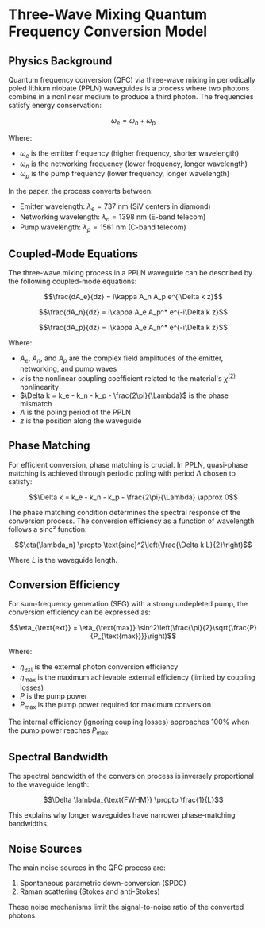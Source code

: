 # Three-Wave Mixing Quantum Frequency Conversion Model

## Physics Background

Quantum frequency conversion (QFC) via three-wave mixing in periodically poled lithium niobate (PPLN) waveguides is a process where two photons combine in a nonlinear medium to produce a third photon. The frequencies satisfy energy conservation:

$$\omega_e = \omega_n + \omega_p$$

Where:
- $\omega_e$ is the emitter frequency (higher frequency, shorter wavelength)
- $\omega_n$ is the networking frequency (lower frequency, longer wavelength)
- $\omega_p$ is the pump frequency (lower frequency, longer wavelength)

In the paper, the process converts between:
- Emitter wavelength: $\lambda_e = 737$ nm (SiV centers in diamond)
- Networking wavelength: $\lambda_n = 1398$ nm (E-band telecom)
- Pump wavelength: $\lambda_p = 1561$ nm (C-band telecom)

## Coupled-Mode Equations

The three-wave mixing process in a PPLN waveguide can be described by the following coupled-mode equations:

$$\frac{dA_e}{dz} = i\kappa A_n A_p e^{i\Delta k z}$$

$$\frac{dA_n}{dz} = i\kappa A_e A_p^* e^{-i\Delta k z}$$

$$\frac{dA_p}{dz} = i\kappa A_e A_n^* e^{-i\Delta k z}$$

Where:
- $A_e$, $A_n$, and $A_p$ are the complex field amplitudes of the emitter, networking, and pump waves
- $\kappa$ is the nonlinear coupling coefficient related to the material's $\chi^{(2)}$ nonlinearity
- $\Delta k = k_e - k_n - k_p - \frac{2\pi}{\Lambda}$ is the phase mismatch
- $\Lambda$ is the poling period of the PPLN
- $z$ is the position along the waveguide

## Phase Matching

For efficient conversion, phase matching is crucial. In PPLN, quasi-phase matching is achieved through periodic poling with period $\Lambda$ chosen to satisfy:

$$\Delta k = k_e - k_n - k_p - \frac{2\pi}{\Lambda} \approx 0$$

The phase matching condition determines the spectral response of the conversion process. The conversion efficiency as a function of wavelength follows a sinc² function:

$$\eta(\lambda_n) \propto \text{sinc}^2\left(\frac{\Delta k L}{2}\right)$$

Where $L$ is the waveguide length.

## Conversion Efficiency

For sum-frequency generation (SFG) with a strong undepleted pump, the conversion efficiency can be expressed as:

$$\eta_{\text{ext}} = \eta_{\text{max}} \sin^2\left(\frac{\pi}{2}\sqrt{\frac{P}{P_{\text{max}}}}\right)$$

Where:
- $\eta_{\text{ext}}$ is the external photon conversion efficiency
- $\eta_{\text{max}}$ is the maximum achievable external efficiency (limited by coupling losses)
- $P$ is the pump power
- $P_{\text{max}}$ is the pump power required for maximum conversion

The internal efficiency (ignoring coupling losses) approaches 100% when the pump power reaches $P_{\text{max}}$.

## Spectral Bandwidth

The spectral bandwidth of the conversion process is inversely proportional to the waveguide length:

$$\Delta \lambda_{\text{FWHM}} \propto \frac{1}{L}$$

This explains why longer waveguides have narrower phase-matching bandwidths.

## Noise Sources

The main noise sources in the QFC process are:
1. Spontaneous parametric down-conversion (SPDC)
2. Raman scattering (Stokes and anti-Stokes)

These noise mechanisms limit the signal-to-noise ratio of the converted photons.
